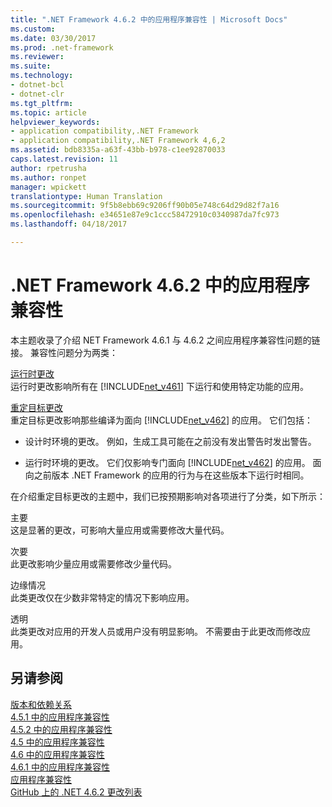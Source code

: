 ```yaml
---
title: ".NET Framework 4.6.2 中的应用程序兼容性 | Microsoft Docs"
ms.custom: 
ms.date: 03/30/2017
ms.prod: .net-framework
ms.reviewer: 
ms.suite: 
ms.technology:
- dotnet-bcl
- dotnet-clr
ms.tgt_pltfrm: 
ms.topic: article
helpviewer_keywords:
- application compatibility,.NET Framework
- application compatibility,.NET Framework 4,6,2
ms.assetid: bdb8335a-a63f-43bb-b978-c1ee92870033
caps.latest.revision: 11
author: rpetrusha
ms.author: ronpet
manager: wpickett
translationtype: Human Translation
ms.sourcegitcommit: 9f5b8ebb69c9206ff90b05e748c64d29d82f7a16
ms.openlocfilehash: e34651e87e9c1ccc58472910c0340987da7fc973
ms.lasthandoff: 04/18/2017

---
```

# <a name="application-compatibility-in-the-net-framework-462"></a>.NET Framework 4.6.2 中的应用程序兼容性
本主题收录了介绍 NET Framework 4.6.1 与 4.6.2 之间应用程序兼容性问题的链接。 兼容性问题分为两类：  
  
 [运行时更改](../../../docs/framework/migration-guide/runtime-changes-in-the-net-framework-4-6-2.md)  
 运行时更改影响所有在 [!INCLUDE[net_v461](../../../includes/net-v461-md.md)] 下运行和使用特定功能的应用。  
  
 [重定目标更改](../../../docs/framework/migration-guide/retargeting-changes-in-the-net-framework-4-6-2.md)  
 重定目标更改影响那些编译为面向 [!INCLUDE[net_v462](../../../includes/net-v462-md.md)] 的应用。 它们包括：  
  
-   设计时环境的更改。 例如，生成工具可能在之前没有发出警告时发出警告。  
  
-   运行时环境的更改。 它们仅影响专门面向 [!INCLUDE[net_v462](../../../includes/net-v462-md.md)] 的应用。 面向之前版本 .NET Framework 的应用的行为与在这些版本下运行时相同。  
  
 在介绍重定目标更改的主题中，我们已按预期影响对各项进行了分类，如下所示：  
  
 主要  
 这是显著的更改，可影响大量应用或需要修改大量代码。  
  
 次要  
 此更改影响少量应用或需要修改少量代码。  
  
 边缘情况  
 此类更改仅在少数非常特定的情况下影响应用。  
  
 透明  
 此类更改对应用的开发人员或用户没有明显影响。 不需要由于此更改而修改应用。  
  
## <a name="see-also"></a>另请参阅  
 [版本和依赖关系](../../../docs/framework/migration-guide/versions-and-dependencies.md)   
 [4.5.1 中的应用程序兼容性](../../../docs/framework/migration-guide/application-compatibility-in-the-net-framework-4-5-1.md)   
 [4.5.2 中的应用程序兼容性](../../../docs/framework/migration-guide/application-compatibility-in-the-net-framework-4-5-2.md)   
 [4.5 中的应用程序兼容性](../../../docs/framework/migration-guide/application-compatibility-in-the-net-framework-4-5.md)   
 [4.6 中的应用程序兼容性](../../../docs/framework/migration-guide/application-compatibility-in-the-net-framework-4-6.md)   
 [4.6.1 中的应用程序兼容性](../../../docs/framework/migration-guide/application-compatibility-in-the-net-framework-4-6-1.md)   
 [应用程序兼容性](../../../docs/framework/migration-guide/application-compatibility.md)   
 [GitHub 上的 .NET 4.6.2 更改列表](http://go.microsoft.com/fwlink/?LinkId=708778)
 
